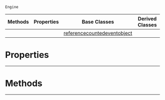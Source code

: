  `Engine`

|Methods|Properties|Base Classes|Derived Classes|
|---|---|---|---|
| | |[referencecountedeventobject](https://github.com/zeroengineteam/ZeroDocs/blob/master/code_reference/class_reference/referencecountedeventobject.markdown)| |


 #  Properties


---  
 #  Methods


---  
 

 